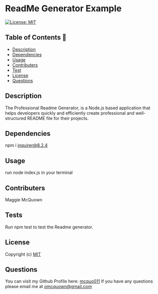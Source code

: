 # ReadMe Generator Example
  [![License: MIT](https://img.shields.io/badge/License-MIT-yellow.svg)](https://opensource.org/licenses/MIT)

 ## Table of Contents 📑

  * [Description](#description)
  * [Dependencies](#dependencies)
  * [Usage](#usage)
  * [Contributers](#contributers)
  * [Test](#test)
  * [License](#license)
  * [Questions](#question)

  ## Description 

   The Professional Readme Generator, is a Node.js based application that helps developers quickly and efficiently create professional and well-structured README file for their projects.

  ## Dependencies  

  npm i inquirer@8.2.4

  ## Usage 

  run node index.js in your terminal

  ## Contributers 

  Maggie McQuown

  ## Tests 

  Run npm test to test the Readme generator.

  ## License 
  
  Copyright (c)
  [MIT](https://opensource.org/licenses/MIT)

  ## Questions 

  You can visit my Github Profile here: [mcquo011](https://github.com/mcquo011/) 
  If you have any questions please email me at omcquown@gmail.com
  

